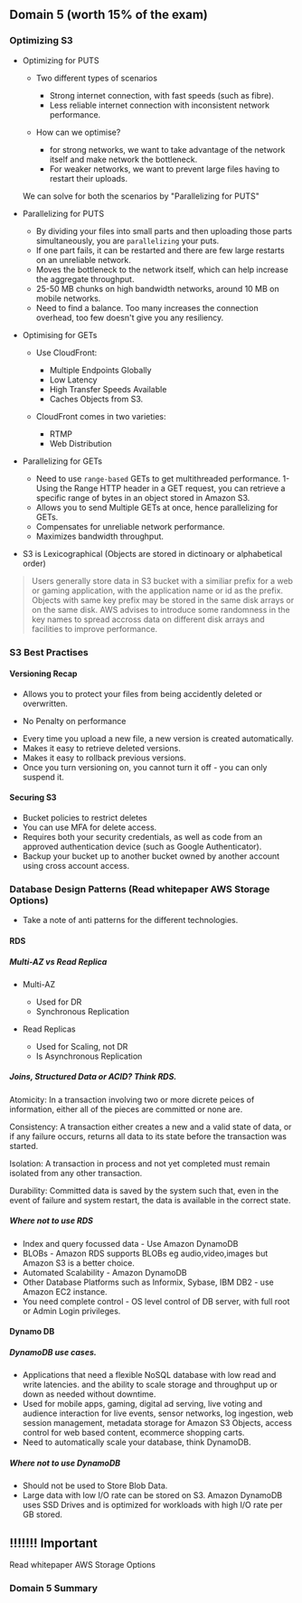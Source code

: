 ## Domain 5 (worth 15% of the exam)

### Optimizing S3

* Optimizing for PUTS
  * Two different types of scenarios
    - Strong internet connection, with fast speeds (such as fibre).
    - Less reliable internet connection with inconsistent network performance.

  * How can we optimise?
    - for strong networks, we want to take advantage of the network itself and make network the bottleneck.
    - For weaker networks, we want to prevent large files having to restart their uploads.

  We can solve for both the scenarios by "Parallelizing for PUTS"

 * Parallelizing for PUTS
   - By dividing your files into small parts and then uploading those parts simultaneously, you are `parallelizing` your puts.
   - If one part fails, it can be restarted and there are few large restarts on an unreliable network.
   - Moves the bottleneck to the network itself, which can help increase the aggregate throughput.
   - 25-50 MB chunks on high bandwidth networks, around 10 MB on mobile networks.
   - Need to find a balance. Too many increases the connection overhead, too few doesn't give you any resiliency.

* Optimising for GETs
  * Use CloudFront:
    - Multiple Endpoints Globally
    - Low Latency
    - High Transfer Speeds Available
    - Caches Objects from S3.

  * CloudFront comes in two varieties:
    - RTMP
    - Web Distribution

* Parallelizing for GETs
  - Need to use `range-based` GETs to get multithreaded performance.
  1- Using the Range HTTP header in a GET request, you can retrieve a specific range of bytes in an object stored in Amazon S3.
  - Allows you to send Multiple GETs at once, hence parallelizing for GETs.
  - Compensates for unreliable network performance.
  - Maximizes bandwidth throughput.

* S3 is Lexicographical (Objects are stored in dictinoary or alphabetical order)
>Users generally store data in S3 bucket with a similiar prefix for a web or gaming application, with the application name or id as the prefix. Objects with same key prefix may be stored in the same disk arrays or on the same disk. AWS advises to introduce some randomness in the key names to spread accross data on different disk arrays and facilities to improve performance. 

### S3 Best Practises

#### Versioning Recap
* Allows you to protect your files from being accidently deleted or overwritten.
 - No Penalty on performance
* Every time you upload a new file, a new version is created automatically.
* Makes it easy to retrieve deleted versions.
* Makes it easy to rollback previous versions.
* Once you turn versioning on, you cannot turn it off - you can only suspend it.

#### Securing S3
* Bucket policies to restrict deletes
* You can use MFA for delete access.
* Requires both your security credentials, as well as code from an approved authentication device (such as Google Authenticator).
* Backup your bucket up to another bucket owned by another account using cross account access.

### Database Design Patterns (Read whitepaper AWS Storage Options)

* Take a note of anti patterns for the different technologies.

#### RDS

##### Multi-AZ vs Read Replica

* Multi-AZ
  * Used for DR
  * Synchronous Replication

* Read Replicas
  * Used for Scaling, not DR
  * Is Asynchronous Replication

##### Joins, Structured Data or ACID? Think RDS.

Atomicity: In a transaction involving two or more dicrete peices of information, either all of the pieces are committed or none are.

Consistency: A transaction either creates a new and a valid state of data, or if any failure occurs, returns all data to its state before the transaction was started.

Isolation: A transaction in process and not yet completed must remain isolated from any other transaction.

Durability: Committed data is saved by the system such that, even in the event of failure and system restart, the data is available in the correct state.

##### Where not to use RDS
* Index and query focussed data - Use Amazon DynamoDB
* BLOBs - Amazon RDS supports BLOBs eg audio,video,images but Amazon S3 is a better choice.
* Automated Scalability - Amazon DynamoDB
* Other Database Platforms such as Informix, Sybase, IBM DB2 - use Amazon EC2 instance.
* You need complete control - OS level control of DB server, with full root or Admin Login privileges.


#### Dynamo DB

##### DynamoDB use cases.
* Applications that need a flexible NoSQL database with low read and write latencies. and the ability to scale storage and throughput up or down as needed without downtime.
* Used for mobile apps, gaming, digital ad serving, live voting and audience interaction for live events, sensor networks, log ingestion, web session management, metadata storage for Amazon S3 Objects, access control for web based content, ecommerce shopping carts.
* Need to automatically scale your database, think DynamoDB.


##### Where not to use DynamoDB

* Should not be used to Store Blob Data.
* Large data with low I/O rate can be stored on S3. Amazon DynamoDB uses SSD Drives and is optimized for workloads with high I/O rate per GB stored.

## !!!!!!! Important

Read whitepaper AWS Storage Options

### Domain 5 Summary 








